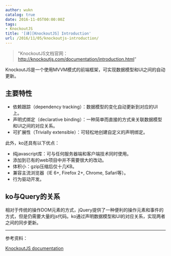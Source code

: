 ```yaml
---
author: wukn
catalog: true
date: 2016-11-05T00:00:00Z
tags:
- KnockoutJS
title: '[译][KnockoutJS] Introduction'
url: /2016/11/05/knockoutjs-introduction/
---
```


> "KnockoutJS文档官网：http://knockoutjs.com/documentation/introduction.html"

<!--more-->

KnockoutJS是一个使用MVVM模式的前端框架，可实现数据模型和UI之间的自动更新。

## 主要特性

* 依赖跟踪（dependency tracking）：数据模型的变化自动更新到对应的UI上。
* 声明式绑定（declarative binding）：一种简单而直接的方式来关联数据模型和UI之间的对应关系。
* 可扩展性（Trivially extensible）：可轻松地创建自定义的声明绑定。

此外，ko还具有以下优点：

* 纯javascript库：可与任何服务器端和客户端技术同时使用。
* 添加到已有的web项目中并不需要很大的改动。
* 体积小：gzip压缩后仅十几KB。
* 兼容主流浏览器（IE 6+, Firefox 2+, Chrome, Safari等）。
* 行为驱动开发。

## ko与Query的关系

相对于传统的操作DOM元素的方式，jQuery提供了一种便利的操作元素和事件的方式，但是仍需要大量的js代码。ko通过声明数据模型和UI的对应关系，实现两者之间的同步更新。


---

参考资料：

[KnockoutJS documentation](http://knockoutjs.com/documentation/introduction.html)
